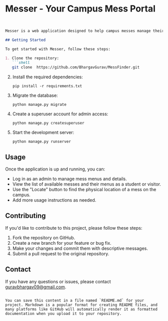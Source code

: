 # Messer - Your Campus Mess Portal
```markdown


Messer is a web application designed to help campus messes manage their menus and allow students and visitors to easily access information about available food options.

## Getting Started

To get started with Messer, follow these steps:

1. Clone the repository:
   ```shell
   git clone  https://github.com/BhargavGurav/MessFinder.git
   ```

2. Install the required dependencies:
   ```shell
   pip install -r requirements.txt
   ```

3. Migrate the database:
   ```shell
   python manage.py migrate
   ```

4. Create a superuser account for admin access:
   ```shell
   python manage.py createsuperuser
   ```

5. Start the development server:
   ```shell
   python manage.py runserver
   ```

## Usage

Once the application is up and running, you can:

- Log in as an admin to manage mess menus and details.
- View the list of available messes and their menus as a student or visitor.
- Use the "Locate" button to find the physical location of a mess on the campus.
- Add more usage instructions as needed.

## Contributing

If you'd like to contribute to this project, please follow these steps:

1. Fork the repository on GitHub.
2. Create a new branch for your feature or bug fix.
3. Make your changes and commit them with descriptive messages.
4. Submit a pull request to the original repository.


## Contact

If you have any questions or issues, please contact guravbhargav09@gmail.com.
```

You can save this content in a file named `README.md` for your project. Markdown is a popular format for creating README files, and many platforms like GitHub will automatically render it as formatted documentation when you upload it to your repository.


